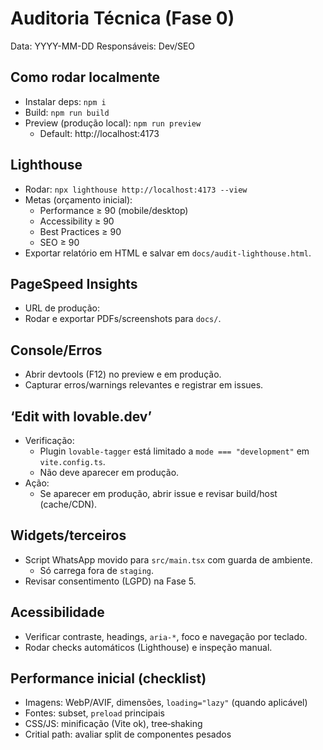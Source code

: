 # Auditoria Técnica (Fase 0)

Data: YYYY-MM-DD
Responsáveis: Dev/SEO

## Como rodar localmente

- Instalar deps: `npm i`
- Build: `npm run build`
- Preview (produção local): `npm run preview`
  - Default: http://localhost:4173

## Lighthouse

- Rodar: `npx lighthouse http://localhost:4173 --view`
- Metas (orçamento inicial):
  - Performance ≥ 90 (mobile/desktop)
  - Accessibility ≥ 90
  - Best Practices ≥ 90
  - SEO ≥ 90
- Exportar relatório em HTML e salvar em `docs/audit-lighthouse.html`.

## PageSpeed Insights

- URL de produção: <preencher>
- Rodar e exportar PDFs/screenshots para `docs/`.

## Console/Erros

- Abrir devtools (F12) no preview e em produção.
- Capturar erros/warnings relevantes e registrar em issues.

## ‘Edit with lovable.dev’

- Verificação:
  - Plugin `lovable-tagger` está limitado a `mode === "development"` em `vite.config.ts`.
  - Não deve aparecer em produção.
- Ação:
  - Se aparecer em produção, abrir issue e revisar build/host (cache/CDN).

## Widgets/terceiros

- Script WhatsApp movido para `src/main.tsx` com guarda de ambiente.
  - Só carrega fora de `staging`.
- Revisar consentimento (LGPD) na Fase 5.

## Acessibilidade

- Verificar contraste, headings, `aria-*`, foco e navegação por teclado.
- Rodar checks automáticos (Lighthouse) e inspeção manual.

## Performance inicial (checklist)

- Imagens: WebP/AVIF, dimensões, `loading="lazy"` (quando aplicável)
- Fontes: subset, `preload` principais
- CSS/JS: minificação (Vite ok), tree‑shaking
- Critial path: avaliar split de componentes pesados
